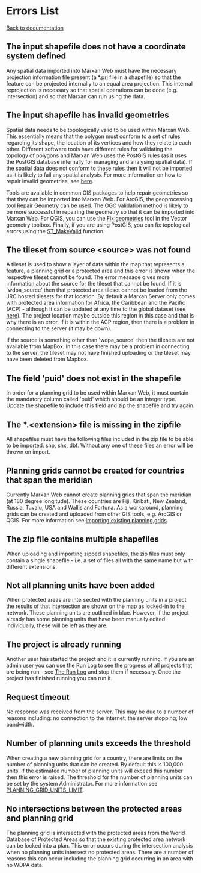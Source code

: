 # Errors List
  
[Back to documentation](index.html)

## The input shapefile does not have a coordinate system defined  
Any spatial data imported into Marxan Web must have the necessary projection information file present (a *.prj file in a shapefile) so that the feature can be projected internally to an equal area projection. This internal reprojection is necessary so that spatial operations can be done (e.g. intersection) and so that Marxan can run using the data.  

## The input shapefile has invalid geometries
Spatial data needs to be topologically valid to be used within Marxan Web. This essentially means that the polygon must conform to a set of rules regarding its shape, the location of its vertices and how they relate to each other. Different software tools have different rules for validating the topology of polygons and Marxan Web uses the PostGIS rules (as it uses the PostGIS database internally for managing and analysing spatial data). If the spatial data does not conform to these rules then it will not be imported as it is likely to fail any spatial analysis. For more information on how to repair invalid geometries, see [here](https://postgis.net/workshops/postgis-intro/validity.html).  

Tools are available in common GIS packages to help repair geometries so that they can be imported into Marxan Web. For ArcGIS, the geoprocessing tool [Repair Geometry](https://pro.arcgis.com/en/pro-app/tool-reference/data-management/repair-geometry.htm) can be used. The OGC validation method is likely to be more successful in repairing the geometry so that it can be imported into Marxan Web. For QGIS, you can use the [Fix geometries](https://docs.qgis.org/testing/en/docs/user_manual/processing_algs/qgis/vectorgeometry.html#qgisfixgeometries) tool in the Vector geometry toolbox. Finally, if you are using PostGIS, you can fix topological errors using the [ST_MakeValid](https://postgis.net/docs/ST_MakeValid.html) function.  

## The tileset from source \<source\> was not found
A tileset is used to show a layer of data within the map that represents a feature, a planning grid or a protected area and this error is shown when the respective tileset cannot be found. The error message gives more information about the source for the tileset that cannot be found. If it is 'wdpa_source' then that protected area tileset cannot be loaded from the JRC hosted tilesets for that location. By default a Marxan Server only comes with protected area information for Africa, the Caribbean and the Pacific (ACP) - although it can be updated at any time to the global dataset (see [here](user.html#server-details)). The project location maybe outside this region in this case and that is why there is an error. If it is within the ACP region, then there is a problem in connecting to the server (it may be down).  

If the source is something other than 'wdpa_source' then the tilesets are not available from MapBox. In this case there may be a problem in connecting to the server, the tileset may not have finished uploading or the tileset may have been deleted from Mapbox.  

## The field 'puid' does not exist in the shapefile
In order for a planning grid to be used within Marxan Web, it must contain the mandatory column called 'puid' which should be an integer type. Update the shapefile to include this field and zip the shapefile and try again.  

## The *.\<extension\> file is missing in the zipfile
All shapefiles must have the following files included in the zip file to be able to be imported: shp, shx, dbf. Without any one of these files an error will be thrown on import.  

## Planning grids cannot be created for countries that span the meridian
Currently Marxan Web cannot create planning grids that span the meridian (at 180 degree longitude). These countries are Fiji, Kiribati, New Zealand, Russia, Tuvalu, USA and Wallis and Fortuna. As a workaround, planning grids can be created and uploaded from other GIS tools, e.g. ArcGIS or QGIS. For more information see [Importing existing planning grids](user.html#importing-existing-planning-grids).  

## The zip file contains multiple shapefiles
When uploading and importing zipped shapefiles, the zip files must only contain a single shapefile - i.e. a set of files all with the same name but with different extensions.  

## Not all planning units have been added
When protected areas are intersected with the planning units in a project the results of that intersection are shown on the map as locked-in to the network. These planning units are outlined in blue. However, if the project already has some planning units that have been manually edited individually, these will be left as they are.  

## The project is already running
Another user has started the project and it is currently running. If you are an admin user you can use the Run Log to see the progress of all projects that are being run - see [The Run Log](user.html#the-run-log) and stop them if necessary. Once the project has finished running you can run it.  

## Request timeout
No response was received from the server. This may be due to a number of reasons including: no connection to the internet; the server stopping; low bandwidth.  

## Number of planning units exceeds the threshold
When creating a new planning grid for a country, there are limits on the number of planning units that can be created. By default this is 100,000 units. If the estimated number of planning units will exceed this number then this error is raised. The threshold for the number of planning units can be set by the system Administrator. For more information see [PLANNING_GRID_UNITS_LIMIT](admin.html#planning_grid_units_limit).  

## No intersections between the protected areas and planning grid
The planning grid is intersected with the protected areas from the World Database of Protected Areas so that the existing protected area network can be locked into a plan. This error occurs during the intersection analysis when no planning units intersect no protected areas. There are a number of reasons this can occur including the planning grid occurring in an area with no WDPA data. 